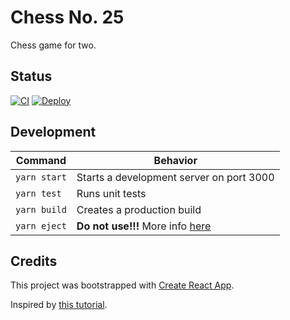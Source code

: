 # Chess No. 25
Chess game for two.

## Status
[![CI](https://github.com/romw314/chess-no-25/actions/workflows/node.js.yml/badge.svg)](https://github.com/romw314/chess-no-25/actions/workflows/node.js.yml)
[![Deploy](https://github.com/romw314/chess-no-25/actions/workflows/react-deploy.yml/badge.svg)](https://github.com/romw314/chess-no-25/actions/workflows/react-deploy.yml)

## Development
| Command | Behavior |
|---|---|
| `yarn start` | Starts a development server on port 3000 |
| `yarn test` | Runs unit tests |
| `yarn build` | Creates a production build |
| `yarn eject` | **Do not use!!!** More info [here](https://create-react-app.dev/docs/available-scripts/#npm-run-eject)

## Credits
This project was bootstrapped with [Create React App](https://github.com/facebook/create-react-app).

Inspired by [this tutorial](https://react.dev/learn/tutorial-tic-tac-toe).
